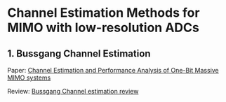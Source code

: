 # Channel Estimation Methods for MIMO with low-resolution ADCs

## 1. Bussgang Channel Estimation

Paper: [Channel Estimation and Performance Analysis of One-Bit Massive MIMO systems](https://arxiv.org/pdf/1609.07427.pdf) 

Review: [Bussgang Channel estimation review](./BussgangCE.md)

